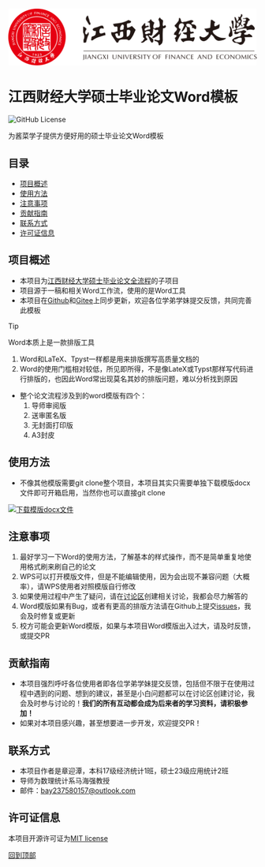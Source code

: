 [![jxufe](imgs/江西财经大学-logo.svg)](https://www.jxufe.edu.cn/)

# 江西财经大学硕士毕业论文Word模板

![GitHub License](https://img.shields.io/github/license/MaxforCherubim/Jxufe-master-thesis-Word-template)

为酱菜学子提供方便好用的硕士毕业论文Word模板

## 目录

- [项目概述​](#项目概述)
- [使用方法​](#使用方法)
- [注意事项​](#注意事项)
- [贡献指南​](#贡献指南)
- [联系方式​](#联系方式)
- [许可证信息​](#许可证信息)

## 项目概述​

- 本项目为[江西财经大学硕士毕业论文全流程](https://github.com/MaxforCherubim/Jxufe-master-thesis-process)的子项目
- 项目源于一稿和相关Word工作流，使用的是Word工具
- 本项目在[Github](https://github.com/MaxforCherubim/Jxufe-master-thesis-Word-template)和[Gitee](https://gitee.com/maxforcherubim/Jxufe-master-thesis-Word-template)上同步更新，欢迎各位学弟学妹提交反馈，共同完善此模板

> [!TIP]
> Word本质上是一款排版工具
>   1. Word和LaTeX、Tpyst一样都是用来排版撰写高质量文档的
>   2. Word的使用门槛相对较低，所见即所得，不是像LateX或Typst那样写代码进行排版的，也因此Word常出现莫名其妙的排版问题，难以分析找到原因

- 整个论文流程涉及到的word模版有四个：
    1. 导师审阅版
    2. 送审匿名版
    3. 无封面打印版
    4. A3封皮

## 使用方法​

- 不像其他模版需要git clone整个项目，本项目其实只需要单独下载模版docx文件即可开箱启用，当然你也可以直接git clone

[![下载模版docx文件](https://custom-icon-badges.demolab.com/badge/-Download-blue?style=for-the-badge&logo=download&logoColor=white "下载模版docx文件")](https://raw.githubusercontent.com/MaxforCherubim/Jxufe-master-thesis-Word-template/main/%E6%B1%9F%E8%A5%BF%E8%B4%A2%E7%BB%8F%E5%A4%A7%E5%AD%A6%E7%A1%95%E5%A3%AB%E5%AD%A6%E4%BD%8D%E8%AE%BA%E6%96%87word%E6%A8%A1%E6%9D%BF.docx)

## 注意事项​

1. 最好学习一下Word的使用方法，了解基本的样式操作，而不是简单重复地使用格式刷来刷自己的论文
2. WPS可以打开模版文件，但是不能编辑使用，因为会出现不兼容问题（大概率），请WPS使用者对照模版自行修改
3. 如果使用过程中产生了疑问，请在[讨论区](https://github.com/MaxforCherubim/Jxufe-thesis-defence-Revealjs-template/discussions)创建相关讨论，我都会尽力解答的
4. Word模版如果有Bug，或者有更高的排版方法请在Github上提交[issues](https://github.com/MaxforCherubim/Jxufe-thesis-defence-Revealjs-template/issues)，我会及时修复或更新
5. 校方可能会更新Word模版，如果与本项目Word模版出入过大，请及时反馈，或提交PR

## 贡献指南​

- 本项目强烈呼吁各位使用者即各位学弟学妹提交反馈，包括但不限于在使用过程中遇到的问题、想到的建议，甚至是小白问题都可以在讨论区创建讨论，我会及时参与讨论的！**我们的所有互动都会成为后来者的学习资料，请积极参加！**
- 如果对本项目感兴趣，甚至想要进一步开发，欢迎提交PR！

## 联系方式​

- 本项目作者是章迎潭，本科17级经济统计1班，硕士23级应用统计2班
- 导师为数理统计系马海强教授
- 邮件：<EMAIL><bay237580157@outlook.com>

## 许可证信息​

本项目开源许可证为[MIT license](https://opensource.org/license/mit/)

[回到顶部](#目录)
